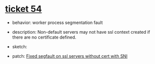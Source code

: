 # [ticket 54](https://trac.nginx.org/nginx/ticket/54)
- behavior: worker process segmentation fault
- description: Non-default servers may not have ssl context created if there are no certificate defined.
- sketch:
    
- patch: [Fixed segfault on ssl servers without cert with SNI](https://trac.nginx.org/nginx/attachment/ticket/54/patch-nginx-ssl.txt)
